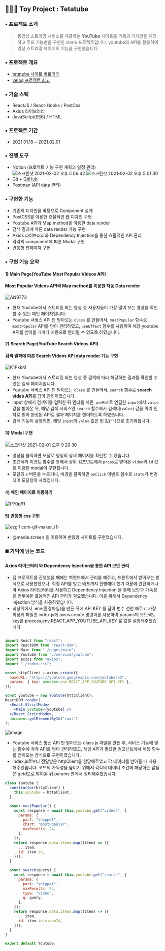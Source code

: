 ## 👩🏻‍💻 Toy Project : Tetatube 

### ▪️ 프로젝트 소개
> 동영상 스트리밍 서비스를 제공하는 **YouTube** 사이트를 기획과 디자인을 제외하고 주요 기능만을 구현한 clone 프로젝트입니다. youtube의 API를 활용하여 영상 스트리밍 페이지의 기능을 구현했습니다.

### ▪️ 프로젝트 개요
+ [tetatube 사이트 바로가기](https://ichbinmin2.github.io/tetatube/)
+ [velog 프로젝트 회고](https://velog.io/@ichbinmin2/Tetatube-Project)

### ▪️ 기술 스택
+ ReactJS / React-Hooks / PostCss
+ Axios 라이브러리 
+ JavaScript(ES6) / HTML

### ▪️ 프로젝트 기간
+ 2021.01.18 ~ 2021.02.01

### ▪️ 진행 도구
+ Notion (프로젝트 기능 구현 계획과 일정 관리) 
![스크린샷 2021-02-02 오후 5 06 42](https://user-images.githubusercontent.com/53133662/106570320-10121200-6579-11eb-90c7-7d79e4ba3885.png)
![스크린샷 2021-02-02 오후 5 01 30](https://user-images.githubusercontent.com/53133662/106569772-51ee8880-6578-11eb-9092-f17871035a2f.png)
+ Git + [GitHub](https://github.com/ichbinmin2/tetatube)
+ Postman (API data 관리)

### ▪️ 구현한 기능 
+ 기존의 디자인을 바탕으로 Component 설계
+ PostCSS를 이용한 효율적인 웹 디자인 구현
+ Youtube API와 Map method를 이용한 data render
+ 검색 결과에 따른 data render 기능 구현
+ Axios 라이브러리와 Dependency Injection을 통한 효율적인 API 관리
+ 각각의 component에 따른 Modal 구현
+ 반응형 웹페이지 구현


### ▪️ 구현 기능 요약 
#### 1) Main Page(YouTube Most Popular Videos API)
#### Most Popular Videos API와 Map method를 이용한 자동 Data render
![ANB773](https://user-images.githubusercontent.com/53133662/124849283-6e846600-dfd9-11eb-9ef9-ca11366c09f3.gif)
- 현재 Youtube에서 스트리밍 되는 영상 중 사용자들이 가장 많이 보는 영상을 확인할 수 있는 메인 페이지입니다.
- Youtube 서비스 API 만 받아오는 `class` 를 만들어서, `mostPopular` 함수로 `mostPopular` API를 담아 관리하였고, `useEffect` 함수를 사용하여 해당 youtube API를 받아올 때마다 자동으로 렌더될 수 있도록 하였습니다.


#### 2) Search Page(YouTube Search Videos API)
#### 검색 결과에 따른 Search Videos API data render 기능 구현
![K1PkkM](https://user-images.githubusercontent.com/53133662/124849294-70e6c000-dfd9-11eb-8f5a-ace582c81e6e.gif)
- 현재 Youtube에서 스트리밍 되는 영상 중 검색에 따라 해당하는 결과를 확인할 수 있는 검색 페이지입니다.
- Youtube 서비스 API 만 받아오는 `class` 를 만들어서, `search` 함수로 **search video API**를 담아 관리하였습니다.
- input 창에서 검색어를 입력한 뒤 엔터를 치면, `useRef`로 연결한 `input`에서 `value` 값을 받아온 뒤, 해당 검색 서비스인 `search` 함수에서 검색어(`value`) 값을 쿼리 인자로 받아 완성된 API로 결과 페이지를 렌더하도록 하였습니다.
- 검색 기능이 실행되면, 해당 `input`의 `value` 값은 빈 값(`""`)으로 초기화됩니다.


#### 3) Modal 구현
![스크린샷 2021-02-01 오후 9 20 30](https://user-images.githubusercontent.com/53133662/106458496-d2a77900-64d3-11eb-9f7a-107346a89caf.png)
- 영상을 클릭하면 모달로 영상의 상세 페이지를 확인할 수 있습니다.
- 조건식과 이벤트 함수를 통해서 상위 컴포넌트에서 `props`로 받아온 `video`와 `id` 값을 이용한 modal이 구현됩니다.
- 모달의 `x` 버튼을 누르거나, 배경을 클릭하면 `onClick` 이벤트 함수로 `state`가 변경되어 모달창이 사라집니다.

#### 4) 메인 페이지로 이동하기
![P70p91](https://user-images.githubusercontent.com/53133662/124848813-90c9b400-dfd8-11eb-864d-c84f147574e2.gif)


#### 5) 반응형 css 구현
![ezgif com-gif-maker_(1)](https://user-images.githubusercontent.com/53133662/124849569-f9656080-dfd9-11eb-8666-c2fbfdc4fe27.gif)

- @media screen 을 이용하여 반응형 사이트를 구현했습니다.

### ◼️ 기억에 남는 코드
#### Axios 라이브러리 와 Dependency Injection을 통한 API 보안 관리
- 팀 프로젝트를 진행했을 때에는 백엔드에서 관리를 해주고, 프론트에서 받아오는 방식으로 사용했었으나, 직접 API를 받고 배포까지 진행해야 했기 때문에 간단하게나마 Axios 라이브러리를 사용하고 Dependency Injection 을 통해 보안과 가독성을 염두에둔 효율적인 API 관리가 필요했습니다. 이를 위해서 Dependency Injection 방식을 차용하였습니다.
- 최상위에서 .env(환경파일)을 만든 뒤에 API KEY 를 담아 변수 선언 해주고 가장 최상위 파일인 index.js에 axios.create 명령어를 사용하여 params의 오브젝트 key를 process.env.REACT_APP_YOUTUBE_API_KEY 로 값을 설정해주었습니다. 

```jsx

import React from "react";
import ReactDOM from "react-dom";
import Main from "./pages/main";
import Youtube from "./service/youtube";
import axios from "axios";
import "./index.css";

const httpClient = axios.create({
  baseURL: "https://youtube.googleapis.com/youtube/v3",
  params: { key: process.env.REACT_APP_YOUTUBE_API_KEY },
});

const youtube = new Youtube(httpClient);
ReactDOM.render(
  <React.StrictMode>
    <Main youtube={youtube} />
  </React.StrictMode>,
  document.getElementById("root")
);
```

![image](https://user-images.githubusercontent.com/53133662/124847966-e3a26c00-dfd6-11eb-85fe-7c049fb70d5c.png)

- Youtube 서비스 통신 API 만 받아오는 class js 파일을 만든 후, 서비스 기능에 맞는 함수에 각각 API를 담아 관리하였고, 해당 API가 필요한 컴포넌트에서 해당 함수를 받아오는 방식으로 구현하였습니다.
- index.js로부터 전달받은 httpClient을 할당해주었고 각 데이터를 받아올 때 사용해주었습니다. 코드의 가독성을 높이기 위해서 각각의 데이터 조건에 해당하는 값들은 getd으로 받아온 뒤 params 안에서 정리해주었습니다.

```jsx
class Youtube {
  constructor(httpClient) {
    this.youtube = httpClient;
  }

  async mostPopular() {
    const response = await this.youtube.get("videos", {
      params: {
        part: "snippet",
        chart: "mostPopular",
        maxResults: 24,
      },
    });
    return response.data.items.map((item) => ({
      ...item,
      id: item.id,
    }));
  }

  async search(query) {
    const response = await this.youtube.get("search", {
      params: {
        part: "snippet",
        maxResults: 24,
        type: "video",
        q: query,
      },
    });
    return response.data.items.map((item) => ({
      ...item,
      id: item.id.videoId,
    }));
  }
}

export default Youtube;
```

